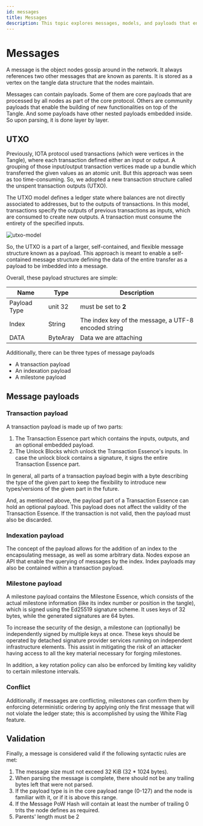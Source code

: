 ```yaml
---
id: messages
title: Messages
description: This topic explores messages, models, and payloads that encompass the transfer of data within the Tangle.
---
```



# Messages

A message is the object nodes gossip around in the network. It always references two other messages that are known as parents. It is stored as a vertex on the tangle data structure that the nodes maintain.

Messages can contain payloads. Some of them are core payloads that are processed by all nodes as part of the core protocol. Others are community payloads that enable the building of new functionalities on top of the Tangle. And some payloads have other nested payloads embedded inside. So upon parsing, it is done layer by layer.

## UTXO

Previously, IOTA protocol used transactions (which were vertices in the Tangle), where each transaction defined either an input or output. A grouping of those input/output transaction vertices made up a bundle which transferred the given values as an atomic unit. But this approach was seen as too time-consuming. So, we adopted a new transaction structure called the unspent transaction outputs (UTXO).

The UTXO model defines a ledger state where balances are not directly associated to addresses, but to the outputs of transactions. In this model, transactions specify the outputs of previous transactions as inputs, which are consumed to create new outputs. A transaction must consume the entirety of the specified inputs.

![utxo-model](https://user-images.githubusercontent.com/77154511/127794259-10071fbe-4f04-4ab2-81eb-a0589f025a00.png)


So, the UTXO is a part of a larger, self-contained, and flexible message structure known as a payload. This approach is meant to enable a self-contained message structure defining the data of the entire transfer as a payload to be imbedded into a message.

Overall, these payload structures are simple:



| Name | Type | Description |
| ---- | ---- | ----------- |
|    Payload Type  |  unit 32    |    must be set to **2**  |
| Index     | String     | The index key of the message, a UTF-8 encoded string            |
|DATA| ByteAray | Data we are attaching    |


Additionally, there can be three types of message payloads

* A transaction payload
* An indexation payload
* A milestone payload

## Message payloads

### Transaction payload

A transaction payload is made up of two parts:

1. The Transaction Essence part which contains the inputs, outputs, and an optional embedded payload.
1. The Unlock Blocks which unlock the Transaction Essence's inputs. In case the unlock block contains a signature, it signs the entire Transaction Essence part.

In general, all parts of a transaction payload begin with a byte describing the type of the given part to keep the flexibility to introduce new types/versions of the given part in the future.

And, as mentioned above, the payload part of a Transaction Essence can hold an optional payload. This payload does not affect the validity of the Transaction Essence. If the transaction is not valid, then the payload must also be discarded.

### Indexation payload

The concept of the payload allows for the addition of an index to the encapsulating message, as well as some arbitrary data. Nodes expose an API that enable the querying of messages by the index. Index payloads may also be contained within a transaction payload.

### Milestone payload

A milestone payload contains the Milestone Essence, which consists of the actual milestone information (like its index number or position in the tangle), which is signed using the Ed25519 signature scheme. It uses keys of 32 bytes, while the generated signatures are 64 bytes.

To increase the security of the design, a milestone can (optionally) be independently signed by multiple keys at once. These keys should be operated by detached signature provider services running on independent infrastructure elements. This assist in mitigating the risk of an attacker having access to all the key material necessary for forging milestones.

In addition, a key rotation policy can also be enforced by limiting key validity to certain milestone intervals.

### Conflict

Additionally, if messages are conflicting, milestones can confirm them by enforcing deterministic ordering by applying only the first message that will not violate the ledger state; this is accomplished by using the White Flag feature.

## Validation

Finally, a message is considered valid if the following syntactic rules are met:

1. The message size must not exceed 32 KiB (32 * 1024 bytes).
1. When parsing the message is complete, there should not be any trailing bytes left that were not parsed.
1. If the payload type is in the core payload range (0-127) and the node is familiar with it, or if it is above this range.
1. If the Message PoW Hash will contain at least the number of trailing 0 trits the node defines as required.
1. Parents' length must be 2

